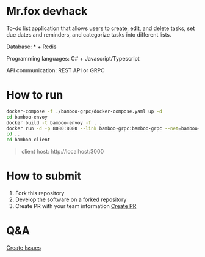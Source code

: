# Mr.fox devhack

To-do list application that allows users to create, edit, and delete tasks, set due dates and reminders, and categorize tasks into different lists.

Database: \* + Redis

Programming languages: C# + Javascript/Typescript

API communication: REST API or GRPC

# How to run

```bash
docker-compose -f ./bamboo-grpc/docker-compose.yaml up -d
cd bamboo-envoy
docker build -t bamboo-envoy -f . .
docker run -d -p 8080:8080 --link bamboo-grpc:bamboo-grpc --net=bamboo-grpc_bamboo bamboo-envoy 
cd ..
cd bamboo-client
```

> client host: http://localhost:3000


# How to submit

1. Fork this repository
2. Develop the software on a forked repository
3. Create PR with your team information [Create PR](https://github.com/devmountaintechfest/Mr.fox-devhack/pulls)

# Q&A

[Create Issues](https://github.com/devmountaintechfest/Mr.fox-devhack/issues)
